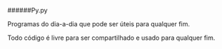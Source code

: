 ######Py.py

Programas do dia-a-dia que pode ser úteis para qualquer fim.

Todo código é livre para ser compartilhado e usado para qualquer fim.

